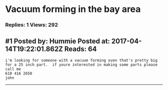 # Vacuum forming in the bay area

### Replies: 1 Views: 292

## \#1 Posted by: Hummie Posted at: 2017-04-14T19:22:01.862Z Reads: 64

```
i'm looking for someone with a vacuum forming oven that's pretty big for a 25 inch part.  if youre interested in making some parts please call me
610 416 2650
john
```

---
